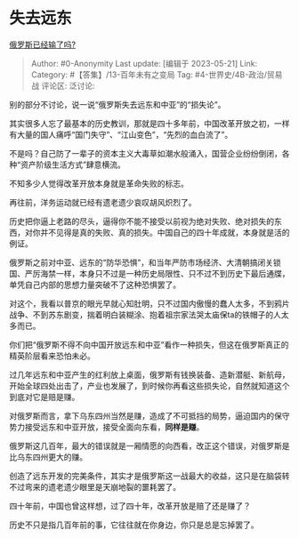 # 失去远东
[俄罗斯已经输了吗?](https://www.zhihu.com/question/568380486/answer/3037822490)

> Author: #0-Anonymity
> Last update: [编辑于 2023-05-21]
> Link:
> Category: #【答集】/13-百年未有之变局
> Tag: #4-世界史/4B-政治/贸易战
> 评论区:
> 泛讨论:

别的部分不讨论，说一说“俄罗斯失去远东和中亚”的“损失论”。

其实很多人忘了最基本的历史教训，那就是四十多年前，中国改革开放之初，一样有大量的国人痛呼“国门失守”、“江山变色”，“先烈的血白流了”。

不是吗？自己防了一辈子的资本主义大毒草如潮水般涌入，国营企业纷纷倒闭，各种“资产阶级生活方式”肆意横流。

不知多少人觉得改革开放本身就是革命失败的标志。

再往前，洋务运动就已经有遗老遗少哀叹胡风炽烈了。

历史把你逼上老路的尽头，逼得你不能不接受以前视为绝对失败、绝对损失的东西，对你并不见得是真的失败、真的损失。中国自己的四十年成就，本身就是活的例证。

俄罗斯之前对中亚、远东的“防华恐惧”，和当年严防市场经济、大清朝搞闭关锁国、严厉海禁一样，本身只不过是一种历史局限性、只不过不到历史下最后通牒，单凭自己内部的思想力量突破不了这种恐惧罢了。

对这个，我看以普京的眼光早就心知肚明，只不过国内傲慢的蠢人太多，不到鸦片战争、不到苏东剧变，揣着明白装糊涂、抱着祖宗家法哭太庙保ta的铁帽子的人太多而已。

你们把“俄罗斯不得不向中国开放远东和中亚”看作一种损失，但这在俄罗斯真正的精英阶层看来恐怕未必。

过几年远东和中亚产生的红利放上桌面，俄罗斯有钱换装备、造新潜艇、新航母，开始全球四处出击了，产业也发展了，到时候你再看这些损失论，自然就知道这个到底对它是赔是赚。

对俄罗斯而言，拿下乌东四州当然是赚，造成了不可抵挡的局势，逼迫国内的保守势力接受远东和中亚开放，接受全面向东看，**同样是赚**。

俄罗斯这几百年，最大的错误就是一厢情愿的向西看，改正这个错误，对俄罗斯是比乌东四州更大的赚。

创造了远东开发的完美条件，其实才是俄罗斯这一战最大的收益，这只是在脑袋转不过弯来的遗老遗少眼里是天崩地裂的噩耗罢了。

四十年前，中国也曾这样想，过了四十年，改革开放是赔了还是赚了？

历史不只是指几百年前的事，它往往就在你身边，你只是总是忘掉罢了。
